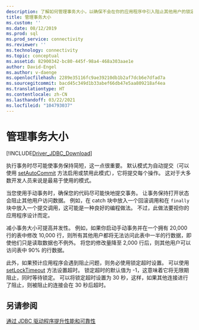 ```yaml
---
description: 了解如何管理事务大小，以确保不会在你的应用程序中引入阻止其他用户的锁定。
title: 管理事务大小
ms.custom: ''
ms.date: 08/12/2019
ms.prod: sql
ms.prod_service: connectivity
ms.reviewer: ''
ms.technology: connectivity
ms.topic: conceptual
ms.assetid: 82900342-bc80-445f-98a4-468a303aae1e
author: David-Engel
ms.author: v-daenge
ms.openlocfilehash: 2289e35116fc9ae39210db1b2af7dcb6e7dfad7a
ms.sourcegitcommit: bacd45c349d1b33abef66db47e5aa809218af4ea
ms.translationtype: HT
ms.contentlocale: zh-CN
ms.lasthandoff: 03/22/2021
ms.locfileid: "104793037"
---
```

# <a name="managing-transaction-size"></a>管理事务大小

[!INCLUDE[Driver_JDBC_Download](../../includes/driver_jdbc_download.md)]

执行事务时尽可能使事务保持简短，这一点很重要。 默认模式为自动提交（可以使用 [setAutoCommit](reference/setautocommit-method-sqlserverconnection.md) 方法启用或禁用此模式），它将提交每个操作。 这对于大多数开发人员来说是最易于使用的模式。

当您使用手动事务时，确保您的代码尽可能快地提交事务。 让事务保持打开状态会阻止其他用户访问数据。 例如，在 catch 块中放入一个回滚调用和在 `finally` 块中放入一个提交调用，这可能是一种良好的编程做法。 不过，此做法要视你的应用程序设计而定。

减小事务大小可提高并发性。 例如，如果你启动手动事务并在一个拥有 20,000 行的表中修改 10,000 行，则所有其他用户都将无法访问此表中一半的行数据，即使他们只是读取数据也不例外。 将您的修改量降至 2,000 行后，则其他用户可以访问表中 90% 的行数据。

此外，如果预计应用程序会遇到阻止问题，则务必使用锁定超时设置。 可以使用 [setLockTimeout](reference/setlocktimeout-method-sqlserverdatasource.md) 方法设置超时。 锁定超时的默认值为 -1，这意味着它将无限期阻止，同时等待锁定。 可以将锁定超时设置为 30 秒，这样，如果其他连接进行了阻止，则被阻止的连接会在 30 秒后超时。

## <a name="see-also"></a>另请参阅

[通过 JDBC 驱动程序提升性能和可靠性](improving-performance-and-reliability-with-the-jdbc-driver.md)
